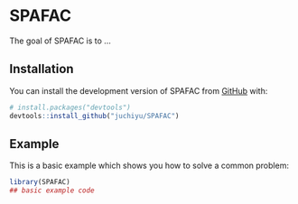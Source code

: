 
<!-- README.md is generated from README.Rmd. Please edit that file -->

# SPAFAC

<!-- badges: start -->
<!-- badges: end -->

The goal of SPAFAC is to …

## Installation

You can install the development version of SPAFAC from
[GitHub](https://github.com/) with:

``` r
# install.packages("devtools")
devtools::install_github("juchiyu/SPAFAC")
```

## Example

This is a basic example which shows you how to solve a common problem:

``` r
library(SPAFAC)
## basic example code
```
